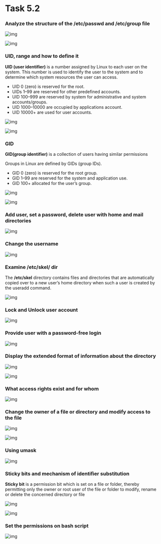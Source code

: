 
<h1>Task 5.2</h1>

<h3> Analyze the structure of the /etc/passwd and /etc/group file </h3>  

![img](images/1.png)  

![img](images/2.png)  

<h3> UID, range and how to define it </h3>  

**UID (user identifier)** is a number assigned by Linux to each user on the system. This number is used to identify the user to the system and to determine which system resources the user can access.

-   UID 0 (zero) is reserved for the root.
-   UIDs 1–99 are reserved for other predefined accounts.
-   UID 100–999 are reserved by system for administrative and system accounts/groups.
-   UID 1000–10000 are occupied by applications account.
-   UID 10000+ are used for user accounts.


![img](images/2a.png)  

![img](images/3.png)  

<h3> GID </h3>  

 **GID(group identifier)** is a collection of users having similar permissions

Groups in Linux are defined by GIDs (group IDs).

-   GID 0 (zero) is reserved for the root group.
-   GID 1–99 are reserved for the system and application use.
-   GID 100+ allocated for the user’s group.  

![img](images/3a.png)    

![img](images/4.png)  


<h3>Add user, set a password, delete user with home and mail directories</h3>  


![img](images/5.png)    


<h3>Change the username</h3>  

![img](images/5a.png)  


<h3>Examine /etc/skel/ dir</h3>  

The **/etc/skel** directory contains files and directories that are automatically copied over to a new user’s home directory when such a user is created by the useradd command.  

![img](images/6.png)  


<h3> Lock and Unlock user account </h3>  


![img](images/7.png)    


<h3>Provide user with a password-free login</h3>  

![img](images/8.png)  

<h3> Display the extended format of information about the directory </h3>  

![img](images/9.png)  


![img](images/9a.png)  


<h3> What access rights exist and for whom  </h3>  


![img](images/9b.png)  

<h3>Change the owner of a file or directory and modify access to the file</h3>  


![img](images/10.png)  


![img](images/10a.png)  


<h3>Using umask</h3>  

![img](images/11.png)   


<h3>Sticky bits and mechanism of identifier substitution</h3>  

**Sticky bit** is a permission bit which is set on a file or folder, thereby permitting only the owner or root user of the file or folder to modify, rename or delete the concerned directory or file


![img](images/12.png)  


![img](images/12a.png)  
<h3>Set the permissions on bash script </h3>

![img](images/13.png)  